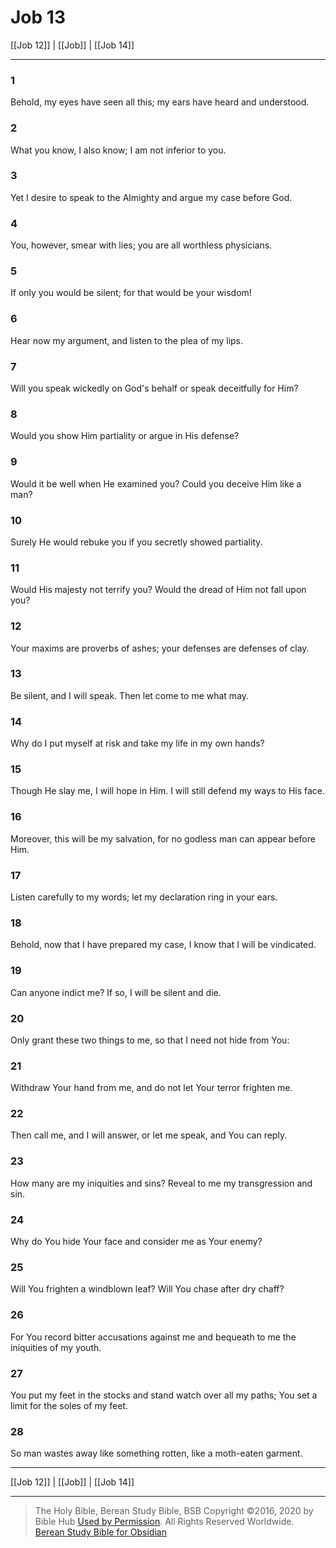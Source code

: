 # Job 13

[[Job 12]] | [[Job]] | [[Job 14]]

---

### 1
Behold, my eyes have seen all this; my ears have heard and understood.

### 2
What you know, I also know; I am not inferior to you.

### 3
Yet I desire to speak to the Almighty and argue my case before God.

### 4
You, however, smear with lies; you are all worthless physicians.

### 5
If only you would be silent; for that would be your wisdom!

### 6
Hear now my argument, and listen to the plea of my lips.

### 7
Will you speak wickedly on God's behalf or speak deceitfully for Him?

### 8
Would you show Him partiality or argue in His defense?

### 9
Would it be well when He examined you? Could you deceive Him like a man?

### 10
Surely He would rebuke you if you secretly showed partiality.

### 11
Would His majesty not terrify you? Would the dread of Him not fall upon you?

### 12
Your maxims are proverbs of ashes; your defenses are defenses of clay.

### 13
Be silent, and I will speak. Then let come to me what may.

### 14
Why do I put myself at risk and take my life in my own hands?

### 15
Though He slay me, I will hope in Him. I will still defend my ways to His face.

### 16
Moreover, this will be my salvation, for no godless man can appear before Him.

### 17
Listen carefully to my words; let my declaration ring in your ears.

### 18
Behold, now that I have prepared my case, I know that I will be vindicated.

### 19
Can anyone indict me? If so, I will be silent and die.

### 20
Only grant these two things to me, so that I need not hide from You:

### 21
Withdraw Your hand from me, and do not let Your terror frighten me.

### 22
Then call me, and I will answer, or let me speak, and You can reply.

### 23
How many are my iniquities and sins? Reveal to me my transgression and sin.

### 24
Why do You hide Your face and consider me as Your enemy?

### 25
Will You frighten a windblown leaf? Will You chase after dry chaff?

### 26
For You record bitter accusations against me and bequeath to me the iniquities of my youth.

### 27
You put my feet in the stocks and stand watch over all my paths; You set a limit for the soles of my feet.

### 28
So man wastes away like something rotten, like a moth-eaten garment.

---

[[Job 12]] | [[Job]] | [[Job 14]]

---

> The Holy Bible, Berean Study Bible, BSB
> Copyright &copy;2016, 2020 by Bible Hub
> [Used by Permission](https://berean.bible/terms.htm). All Rights Reserved Worldwide.
> [Berean Study Bible for Obsidian](https://github.com/gapmiss/berean-study-bible-for-obsidian)

